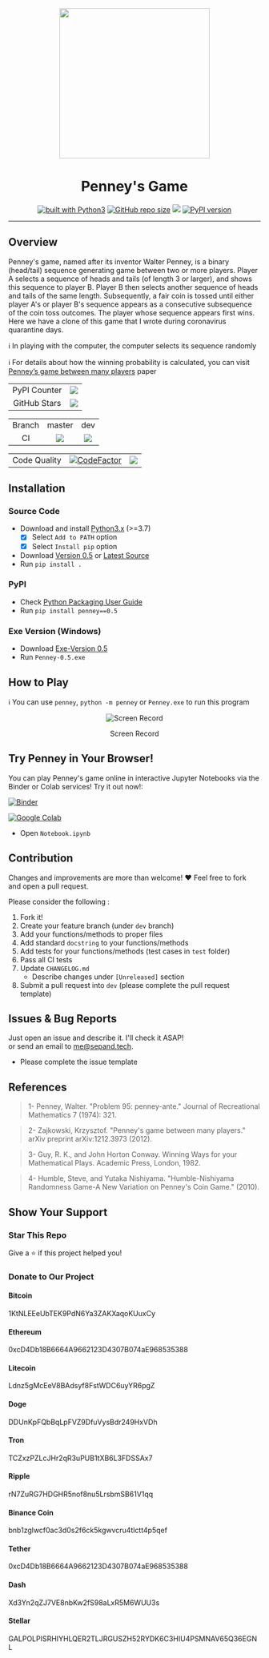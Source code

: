 <div align="center">
<img src="https://github.com/sepandhaghighi/penney/raw/master/otherfiles/logo.png" width="300">
<h1>Penney's Game</h1>
<a href="https://www.python.org/"><img src="https://img.shields.io/badge/built%20with-Python3-green.svg" alt="built with Python3"></a>
<a href="https://github.com/sepandhaghighi/penney"><img alt="GitHub repo size" src="https://img.shields.io/github/repo-size/sepandhaghighi/penney"></a>
<a href="https://codecov.io/gh/sepandhaghighi/penney"><img src="https://codecov.io/gh/sepandhaghighi/penney/branch/master/graph/badge.svg"></a>
<a href="https://badge.fury.io/py/penney"><img src="https://badge.fury.io/py/penney.svg" alt="PyPI version"></a>
</div>

----------

## Overview	

Penney's game, named after its inventor Walter Penney, is a binary (head/tail) sequence generating game between two or more players. Player A selects a sequence of heads and tails (of length 3 or larger), and shows this sequence to player B. Player B then selects another sequence of heads and tails of the same length. Subsequently, a fair coin is tossed until either player A's or player B's sequence appears as a consecutive subsequence of the coin toss outcomes. The player whose sequence appears first wins.							
Here we have a clone of this game that I wrote during coronavirus quarantine days.

ℹ️ In playing with the computer, the computer selects its sequence randomly

ℹ️ For details about how the winning probability is calculated, you can visit [Penney’s game between many players](https://arxiv.org/pdf/1212.3973) paper



<table>
	<tr>
		<td align="center">PyPI Counter</td>
		<td align="center"><a href="http://pepy.tech/count/penney"><img src="http://pepy.tech/badge/penney"></a></td>
	</tr>
	<tr>
		<td align="center">GitHub Stars</td>
		<td align="center"><a href="https://github.com/sepandhaghighi/penney"><img src="https://img.shields.io/github/stars/sepandhaghighi/penney.svg?style=social&label=Stars"></a></td>
	</tr>
</table>



<table>
	<tr> 
		<td align="center">Branch</td>
		<td align="center">master</td>	
		<td align="center">dev</td>	
	</tr>
	<tr>
		<td align="center">CI</td>
		<td align="center"><img src="https://github.com/sepandhaghighi/penney/actions/workflows/test.yml/badge.svg?branch=master"></td>
		<td align="center"><img src="https://github.com/sepandhaghighi/penney/actions/workflows/test.yml/badge.svg?branch=dev"></td>
	</tr>
</table>


<table>
	<tr> 
		<td align="center">Code Quality</td>	
		<td align="center"><a href="https://www.codefactor.io/repository/github/sepandhaghighi/penney"><img src="https://www.codefactor.io/repository/github/sepandhaghighi/penney/badge" alt="CodeFactor" /></a></td>	
		<td align="center"><a href="https://app.codacy.com/gh/sepandhaghighi/penney/dashboard?utm_source=gh&utm_medium=referral&utm_content=&utm_campaign=Badge_grade"><img src="https://app.codacy.com/project/badge/Grade/d95056b079c844f587dd81914ed9d300"/></a></td>
	</tr>
</table>

## Installation	

### Source Code
- Download and install [Python3.x](https://www.python.org/downloads/) (>=3.7)
	- [x] Select `Add to PATH` option
	- [x] Select `Install pip` option
- Download [Version 0.5](https://github.com/sepandhaghighi/penney/archive/v0.5.zip) or [Latest Source ](https://github.com/sepandhaghighi/penney/archive/dev.zip)
- Run `pip install .`			

### PyPI
- Check [Python Packaging User Guide](https://packaging.python.org/installing/)     
- Run `pip install penney==0.5`

### Exe Version (Windows)
- Download [Exe-Version 0.5](https://github.com/sepandhaghighi/penney/releases/download/v0.5/Penney-0.5.exe)
- Run `Penney-0.5.exe`

## How to Play

ℹ️ You can use `penney`, `python -m penney` or `Penney.exe` to run this program

<div align="center">
<img src="https://github.com/sepandhaghighi/penney/raw/master/otherfiles/help.gif" alt="Screen Record">
<p>Screen Record</p>
</div>

## Try Penney in Your Browser!

You can play Penney's game online in interactive Jupyter Notebooks via the Binder or Colab services! Try it out now!:


[![Binder](https://mybinder.org/badge_logo.svg)](https://mybinder.org/v2/gh/sepandhaghighi/penney/master)

[![Google Colab](https://colab.research.google.com/assets/colab-badge.svg)](https://colab.research.google.com/github/sepandhaghighi/penney/blob/master)

- Open `Notebook.ipynb`

## Contribution			

Changes and improvements are more than welcome! ❤️ Feel free to fork and open a pull request.		


Please consider the following :


1. Fork it!
2. Create your feature branch (under `dev` branch)
3. Add your functions/methods to proper files
4. Add standard `docstring` to your functions/methods
5. Add tests for your functions/methods (test cases in `test` folder)
6. Pass all CI tests
7. Update `CHANGELOG.md`
	- Describe changes under `[Unreleased]` section
8. Submit a pull request into `dev` (please complete the pull request template)

## Issues & Bug Reports			

Just open an issue and describe it. I'll check it ASAP!							
or send an email to [me@sepand.tech](mailto:me@sepand.tech "me@sepand.tech"). 

* Please complete the issue template


## References			

<blockquote>1- Penney, Walter. "Problem 95: penney-ante." Journal of Recreational Mathematics 7 (1974): 321.</blockquote>

<blockquote>2- Zajkowski, Krzysztof. "Penney's game between many players." arXiv preprint arXiv:1212.3973 (2012). </blockquote>

<blockquote>3- Guy, R. K., and John Horton Conway. Winning Ways for your Mathematical Plays. Academic Press, London, 1982. </blockquote>

<blockquote>4- Humble, Steve, and Yutaka Nishiyama. "Humble-Nishiyama Randomness Game-A New Variation on Penney's Coin Game." (2010). </blockquote>	

## Show Your Support
								
<h3>Star This Repo</h3>					

Give a ⭐️ if this project helped you!

<h3>Donate to Our Project</h3>	

<h4>Bitcoin</h4>
1KtNLEEeUbTEK9PdN6Ya3ZAKXaqoKUuxCy
<h4>Ethereum</h4>
0xcD4Db18B6664A9662123D4307B074aE968535388
<h4>Litecoin</h4>
Ldnz5gMcEeV8BAdsyf8FstWDC6uyYR6pgZ
<h4>Doge</h4>
DDUnKpFQbBqLpFVZ9DfuVysBdr249HxVDh
<h4>Tron</h4>
TCZxzPZLcJHr2qR3uPUB1tXB6L3FDSSAx7
<h4>Ripple</h4>
rN7ZuRG7HDGHR5nof8nu5LrsbmSB61V1qq
<h4>Binance Coin</h4>
bnb1zglwcf0ac3d0s2f6ck5kgwvcru4tlctt4p5qef
<h4>Tether</h4>
0xcD4Db18B6664A9662123D4307B074aE968535388
<h4>Dash</h4>
Xd3Yn2qZJ7VE8nbKw2fS98aLxR5M6WUU3s
<h4>Stellar</h4>		

GALPOLPISRHIYHLQER2TLJRGUSZH52RYDK6C3HIU4PSMNAV65Q36EGNL						


